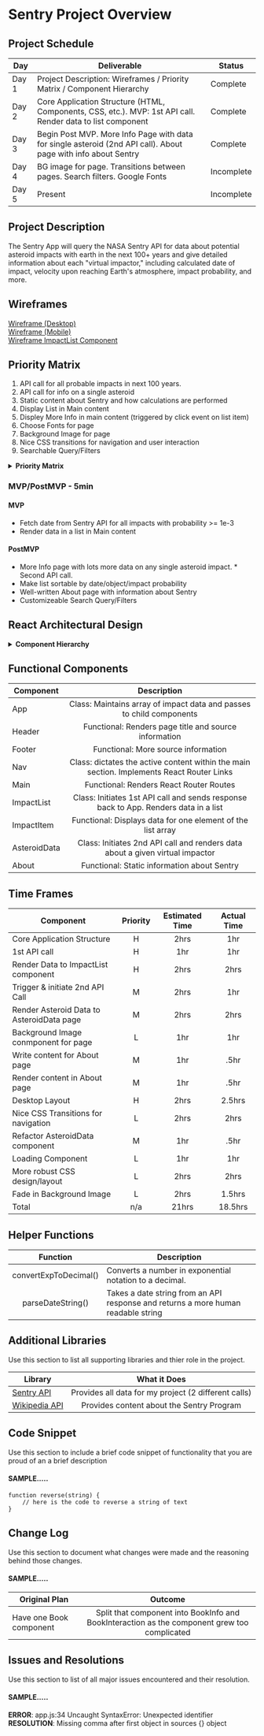 # Sentry Project Overview

## Project Schedule

|  Day | Deliverable | Status
|---|---| ---|
|Day 1| Project Description: Wireframes / Priority Matrix / Component Hierarchy| Complete
|Day 2| Core Application Structure (HTML, Components, CSS, etc.). MVP: 1st API call. Render data to list component | Complete
|Day 3| Begin Post MVP. More Info Page with data for single asteroid (2nd API call). About page with info about Sentry | Complete
|Day 4| BG image for page. Transitions between pages. Search filters. Google Fonts | Incomplete
|Day 5| Present | Incomplete

## Project Description

The Sentry App will query the NASA Sentry API for data about potential asteroid impacts with earth in the next 100+ years and give detailed information about each "virtual impactor," including calculated date of impact, velocity upon reaching Earth's atmosphere, impact probability, and more.

## Wireframes

[Wireframe (Desktop)](https://res.cloudinary.com/brian-ogilvie/image/upload/v1547527210/Sentry/Wireframe%20%28Desktop%29.jpg)  
[Wireframe (Mobile)](https://res.cloudinary.com/brian-ogilvie/image/upload/v1547527206/Sentry/Wireframe%20Mobile.jpg)  
[Wireframe ImpactList Component](https://res.cloudinary.com/brian-ogilvie/image/upload/v1547527206/Sentry/Wireframe--Impact%20List%20Component.jpg)

## Priority Matrix

1. API call for all probable impacts in next 100 years.
2. API call for info on a single asteroid
3. Static content about Sentry and how calculations are performed
4. Display List in Main content
5. Displey More Info in main content (triggered by click event on list item)
6. Choose Fonts for page
7. Background Image for page
8. Nice CSS transitions for navigation and user interaction
9. Searchable Query/Filters

<details>
<summary><b>Priority Matrix</b></summary>
<img alt="priority matrix" src="https://res.cloudinary.com/brian-ogilvie/image/upload/v1547527210/Sentry/Priority%20Matrix.jpg" >
</details>

### MVP/PostMVP - 5min
#### MVP 

- Fetch date from Sentry API for all impacts with probability >= 1e-3
- Render data in a list in Main content

#### PostMVP 

- More Info page with lots more data on any single asteroid impact. * Second API call.
- Make list sortable by date/object/impact probability
- Well-written About page with information about Sentry
- Customizeable Search Query/Filters

## React Architectural Design

<details>
	<summary><b>Component Hierarchy</b></summary>
	<img alt="component hierarchy" src="https://res.cloudinary.com/brian-ogilvie/image/upload/v1547528616/Sentry/Component%20Hierarchy.jpg" >
</details>

## Functional Components
| Component | Description | 
| --- | :---: |
|App | Class: Maintains array of impact data and passes to child components |  
| Header | Functional: Renders page title and source information | 
| Footer | Functional: More source information |
| Nav | Class: dictates the active content within the main section. Implements React Router Links |
| Main | Functional: Renders React Router Routes |
| ImpactList | Class: Initiates 1st API call and sends response back to App. Renders data in a list |
| ImpactItem | Functional: Displays data for one element of the list array |
| AsteroidData | Class: Initiates 2nd API call and renders data about a given virtual impactor |
| About | Functional: Static information about Sentry |

## Time Frames
| Component | Priority | Estimated Time | Actual Time |
| --- | :---: |  :---: | :---: |
| Core Application Structure | H | 2hrs| 1hr |
| 1st API call | H | 1hr | 1hr |
| Render Data to ImpactList component | H | 2hrs | 2hrs |
| Trigger & initiate 2nd API Call | M | 2hrs | 1hr |
| Render Asteroid Data to AsteroidData page | M | 2hrs | 2hrs |
| Background Image conmponent for page | L | 1hr | 1hr |
| Write content for About page | M | 1hr | .5hr |
| Render content in About page | M | 1hr | .5hr |
| Desktop Layout | H | 2hrs | 2.5hrs |
| Nice CSS Transitions for navigation | L | 2hrs | 2hrs |
| Refactor AsteroidData component | M | 1hr | .5hr |
| Loading Component | L | 1hr | 1hr |
| More robust CSS design/layout | L | 2hrs | 2hrs |
| Fade in Background Image | L | 2hrs | 1.5hrs |
| Total | n/a | 21hrs | 18.5hrs | 

## Helper Functions
| Function | Description |
| :---: | --- |
| convertExpToDecimal() | Converts a number in exponential notation to a decimal. |
| parseDateString() | Takes a date string from an API response and returns a more human readable string |


## Additional Libraries
 Use this section to list all supporting libraries and thier role in the project. 
 
| Library | What it Does | 
| --- | :---: |  
| [Sentry API](https://ssd-api.jpl.nasa.gov.sentry.api) | Provides all data for my project (2 different calls) | 
| [Wikipedia API](https://en.wikipedia.org/api/rest_v1/) | Provides content about the Sentry Program |


## Code Snippet

Use this section to include a brief code snippet of functionality that you are proud of an a brief description  

#### SAMPLE.....
```
function reverse(string) {
	// here is the code to reverse a string of text
}
```

## Change Log
 Use this section to document what changes were made and the reasoning behind those changes.  

#### SAMPLE.....
| Original Plan | Outcome | 
| --- | :---: |  
| Have one Book component | Split that component into BookInfo and BookInteraction as the component grew too complicated | 

## Issues and Resolutions
 Use this section to list of all major issues encountered and their resolution.

#### SAMPLE.....
**ERROR**: app.js:34 Uncaught SyntaxError: Unexpected identifier                                
**RESOLUTION**: Missing comma after first object in sources {} object
